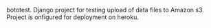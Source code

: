 bototest. 
Django project for testing upload of data files to Amazon s3. 
Project is onfigured for deployment on heroku. 